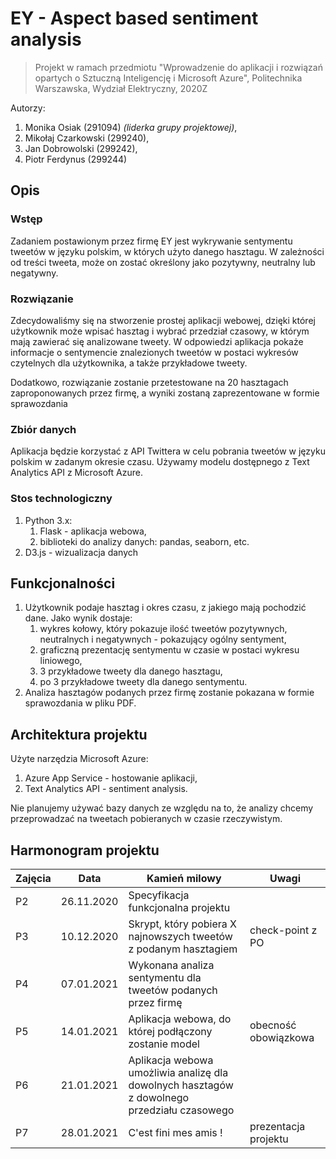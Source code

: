 # EY - Aspect based sentiment analysis
> Projekt w ramach przedmiotu "Wprowadzenie do aplikacji i rozwiązań opartych o Sztuczną Inteligencję i Microsoft Azure", Politechnika Warszawska, Wydział Elektryczny, 2020Z

Autorzy:
1. Monika Osiak (291094) *(liderka grupy projektowej)*,
2. Mikołaj Czarkowski (299240),
3. Jan Dobrowolski (299242),
4. Piotr Ferdynus (299244)

## Opis
### Wstęp
Zadaniem postawionym przez firmę EY jest wykrywanie sentymentu tweetów w języku polskim, w których użyto
danego hasztagu. W zależności od treści tweeta, może on zostać określony jako pozytywny, neutralny lub negatywny.

### Rozwiązanie
Zdecydowaliśmy się na stworzenie prostej aplikacji webowej, dzięki której użytkownik może wpisać hasztag i wybrać
przedział czasowy, w którym mają zawierać się analizowane tweety. W odpowiedzi aplikacja pokaże informacje
o sentymencie znalezionych tweetów w postaci wykresów czytelnych dla użytkownika, a także przykładowe tweety.

Dodatkowo, rozwiązanie zostanie przetestowane na 20 hasztagach zaproponowanych przez firmę, a wyniki zostaną 
zaprezentowane w formie sprawozdania

### Zbiór danych
Aplikacja będzie korzystać z API Twittera w celu pobrania tweetów w języku polskim w zadanym okresie czasu.
Używamy modelu dostępnego z Text Analytics API z Microsoft Azure.

### Stos technologiczny
1. Python 3.x:
    1. Flask - aplikacja webowa,
    2. biblioteki do analizy danych: pandas, seaborn, etc.
2. D3.js - wizualizacja danych

## Funkcjonalności
1. Użytkownik podaje hasztag i okres czasu, z jakiego mają pochodzić dane. 
Jako wynik dostaje:
    1. wykres kołowy, który pokazuje ilość tweetów pozytywnych, neutralnych i negatywnych - pokazujący ogólny sentyment,
    2. graficzną prezentację sentymentu w czasie w postaci wykresu liniowego,
    3. 3 przykładowe tweety dla danego hasztagu,
    4. po 3 przykładowe tweety dla danego sentymentu.
2. Analiza hasztagów podanych przez firmę zostanie pokazana w formie sprawozdania w pliku PDF.

## Architektura projektu
Użyte narzędzia Microsoft Azure:
1. Azure App Service - hostowanie aplikacji,
2. Text Analytics API - sentiment analysis.

Nie planujemy używać bazy danych ze względu na to, że analizy chcemy przeprowadzać na tweetach pobieranych w czasie
rzeczywistym.

## Harmonogram projektu
| Zajęcia | Data       | Kamień milowy                                                                                     | Uwagi                |
|---------|------------|---------------------------------------------------------------------------------------------------|----------------------|
| P2      | 26.11.2020 | Specyfikacja funkcjonalna projektu                                                                |                      |
| P3      | 10.12.2020 | Skrypt, który pobiera X najnowszych tweetów z podanym hasztagiem                                  | check-point z PO     |
| P4      | 07.01.2021 | Wykonana analiza sentymentu dla tweetów podanych przez firmę                                      |                      |
| P5      | 14.01.2021 | Aplikacja webowa, do której podłączony zostanie model                                             | obecność obowiązkowa |
| P6      | 21.01.2021 | Aplikacja webowa umożliwia analizę dla dowolnych hasztagów z dowolnego przedziału czasowego       |                      |
| P7      | 28.01.2021 | C'est fini mes amis !                                                                             | prezentacja projektu |